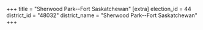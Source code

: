+++
title = "Sherwood Park--Fort Saskatchewan"
[extra]
election_id = 44
district_id = "48032"
district_name = "Sherwood Park--Fort Saskatchewan"
+++
